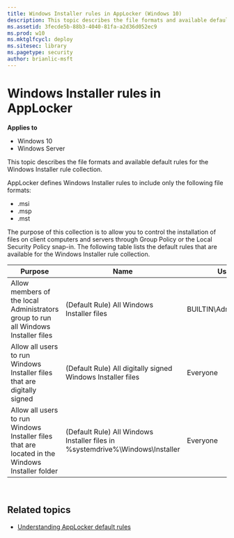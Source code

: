 ```yaml
---
title: Windows Installer rules in AppLocker (Windows 10)
description: This topic describes the file formats and available default rules for the Windows Installer rule collection.
ms.assetid: 3fecde5b-88b3-4040-81fa-a2d36d052ec9
ms.prod: w10
ms.mktglfcycl: deploy
ms.sitesec: library
ms.pagetype: security
author: brianlic-msft
---
```


# Windows Installer rules in AppLocker

**Applies to**
 -   Windows 10 
 -   Windows Server

This topic describes the file formats and available default rules for the Windows Installer rule collection.

AppLocker defines Windows Installer rules to include only the following file formats:

-   .msi
-   .msp
-   .mst

The purpose of this collection is to allow you to control the installation of files on client computers and servers through Group Policy or the Local Security Policy snap-in. The following table lists the default rules that are available for the Windows Installer rule collection.

| Purpose | Name | User | Rule condition type |
| - | - | - | - |
| Allow members of the local Administrators group to run all Windows Installer files| (Default Rule) All Windows Installer files| BUILTIN\Administrators| Path: *| 
| Allow all users to run Windows Installer files that are digitally signed | (Default Rule) All digitally signed Windows Installer files| Everyone| Publisher: * (all signed files)| 
| Allow all users to run Windows Installer files that are located in the Windows Installer folder | (Default Rule) All Windows Installer files in %systemdrive%\Windows\Installer| Everyone| Path: %windir%\Installer\*| 
 
## Related topics

- [Understanding AppLocker default rules](understanding-applocker-default-rules.md)
 
 
